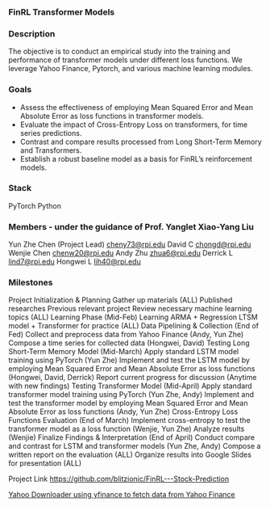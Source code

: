 ### FinRL Transformer Models ###

### Description ### 
The objective is to conduct an empirical study into the training and performance of transformer models under different loss functions. We leverage Yahoo Finance, Pytorch, and various machine learning modules.

### Goals ###
* Assess the effectiveness of employing Mean Squared Error and Mean Absolute Error as loss functions in transformer models.
* Evaluate the impact of Cross-Entropy Loss on transformers, for time series predictions.
* Contrast and compare results processed from Long Short-Term Memory and Transformers.
* Establish a robust baseline model as a basis for FinRL’s reinforcement models.

### Stack ###
PyTorch 
Python

### Members - under the guidance of Prof. Yanglet Xiao-Yang Liu ### 
Yun Zhe Chen (Project Lead)
cheny73@rpi.edu
David C
chongd@rpi.edu
Wenjie Chen
chenw20@rpi.edu
Andy Zhu
zhua6@rpi.edu
Derrick L
lind7@rpi.edu
Hongwei L
lih40@rpi.edu


### Milestones ###
Project Initialization & Planning
Gather up materials (ALL)
Published researches 
Previous relevant project 
Review necessary machine learning topics (ALL)
Learning Phase (Mid-Feb)
Learning ARMA + Regression LTSM model + Transformer for practice (ALL)
Data Pipelining & Collection (End of Fed)
Collect and preprocess data from Yahoo Finance (Andy, Yun Zhe)
Compose a time series for collected data (Hongwei, David)
Testing Long Short-Term Memory Model (Mid-March) 
Apply standard LSTM model training using PyTorch (Yun Zhe)
Implement and test the LSTM model by employing Mean Squared Error and Mean Absolute Error as loss functions (Hongwei, David, Derrick)
Report current progress for discussion (Anytime with new findings)
Testing Transformer Model (Mid-April) 
Apply standard transformer model training using PyTorch (Yun Zhe, Andy)
Implement and test the transformer model by employing Mean Squared Error and Mean Absolute Error as loss functions (Andy, Yun Zhe)
Cross-Entropy Loss Functions Evaluation (End of March)
Implement cross-entropy to test the transformer model as a loss function (Wenjie, Yun Zhe)
Analyze results (Wenjie)
Finalize Findings & Interpretation (End of April) 
Conduct compare and contrast for LSTM and transformer models (Yun Zhe, Andy)
Compose a written report on the evaluation (ALL)
Organize results into Google Slides for presentation (ALL)

Project Link  https://github.com/blitzionic/FinRL---Stock-Prediction


[Yahoo Downloader using yfinance to fetch data from Yahoo Finance](https://github.com/AI4Finance-Foundation/FinRL/blob/master/finrl/meta/preprocessor/yahoodownloader.py)
